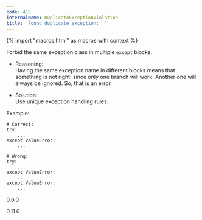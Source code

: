 ```yaml
---
code: 415
internalName: DuplicateExceptionViolation
title: 'Found duplicate exception: _'
---
```


{% import "macros.html" as macros with context %}

Forbid the same exception class in multiple `except` blocks.

  - Reasoning:  
    Having the same exception name in different blocks means that
    something is not right: since only one branch will work. Another one
    will always be ignored. So, that is an error.

  - Solution:  
    Use unique exception handling rules.

Example:

    # Correct:
    try:
        ...
    except ValueError:
        ...
    
    # Wrong:
    try:
        ...
    except ValueError:
        ...
    except ValueError:
        ...

<div class="versionadded">

0.6.0

</div>

<div class="versionchanged">

0.11.0

</div>